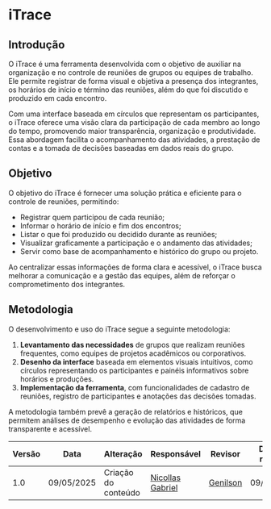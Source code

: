 # iTrace

## Introdução

O iTrace é uma ferramenta desenvolvida com o objetivo de auxiliar na organização e no controle de reuniões de grupos ou equipes de trabalho. Ele permite registrar de forma visual e objetiva a presença dos integrantes, os horários de início e término das reuniões, além do que foi discutido e produzido em cada encontro.

Com uma interface baseada em círculos que representam os participantes, o iTrace oferece uma visão clara da participação de cada membro ao longo do tempo, promovendo maior transparência, organização e produtividade. Essa abordagem facilita o acompanhamento das atividades, a prestação de contas e a tomada de decisões baseadas em dados reais do grupo.

## Objetivo

O objetivo do iTrace é fornecer uma solução prática e eficiente para o controle de reuniões, permitindo:

- Registrar quem participou de cada reunião;
- Informar o horário de início e fim dos encontros;
- Listar o que foi produzido ou decidido durante as reuniões;
- Visualizar graficamente a participação e o andamento das atividades;
- Servir como base de acompanhamento e histórico do grupo ou projeto.

Ao centralizar essas informações de forma clara e acessível, o iTrace busca melhorar a comunicação e a gestão das equipes, além de reforçar o comprometimento dos integrantes.

## Metodologia

O desenvolvimento e uso do iTrace segue a seguinte metodologia:

1. **Levantamento das necessidades** de grupos que realizam reuniões frequentes, como equipes de projetos acadêmicos ou corporativos.
2. **Desenho da interface** baseada em elementos visuais intuitivos, como círculos representando os participantes e painéis informativos sobre horários e produções.
3. **Implementação da ferramenta**, com funcionalidades de cadastro de reuniões, registro de participantes e anotações das decisões tomadas.


A metodologia também prevê a geração de relatórios e históricos, que permitem análises de desempenho e evolução das atividades de forma transparente e acessível.

| Versão | Data       | Alteração              | Responsável     | Revisor           | Data de revisão |
|--------|------------|------------------------|------------------|-------------------|------------------|
| 1.0    | 09/05/2025 | Criação do conteúdo   | [Nicollas Gabriel](https://github.com/Nicollaxs)  |  [Genilson](https://github.com/GenilsonJrs)   |   09/05/2025     |